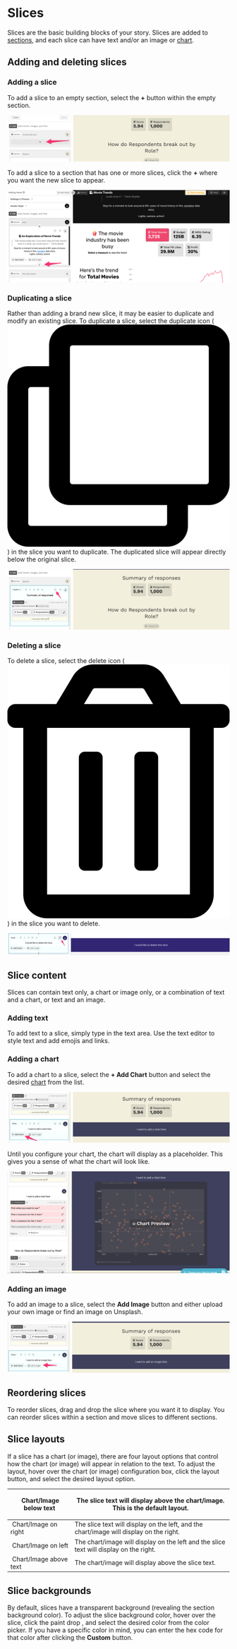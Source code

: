 # Slices

Slices are the basic building blocks of your story. Slices are added to [sections](../sections.md), and each slice can have text and/or an image or [chart](../charts/).&#x20;

## Adding and deleting slices

### Adding a slice

To add a slice to an empty section, select the **+** button within the empty section.&#x20;

![Adding a slice to an empty section](<../../../.gitbook/assets/image (334).png>)

To add a slice to a section that has one or more slices, click the **+** where you want the new slice to appear.

![Adding a slice to a section with one or more slices](<../../../.gitbook/assets/image (396).png>)

### Duplicating a slice

Rather than adding a brand new slice, it may be easier to duplicate and modify an existing slice. To duplicate a slice, select the duplicate icon (<img src="../../../.gitbook/assets/clone-regular.svg" alt="" data-size="line">) in the slice you want to duplicate. The duplicated slice will appear directly below the original slice.&#x20;

![Duplicating a slice](<../../../.gitbook/assets/image (379).png>)

### Deleting a slice

To delete a slice, select the delete icon (<img src="../../../.gitbook/assets/trash-alt-regular (1).svg" alt="" data-size="line">) in the slice you want to delete.&#x20;

![Deleting a slice](<../../../.gitbook/assets/image (333) (1).png>)

## Slice content

Slices can contain text only, a chart or image only, or a combination of text and  a chart, or text and an image.

### Adding text

To add text to a slice, simply type in the text area. Use the text editor to style text and add emojis and links.

### Adding a chart

To add a chart to a slice, select the **+ Add Chart** button and select the desired [chart](../charts/) from the list.&#x20;

![Click the + Add Chart button to add a chart to a slice ](<../../../.gitbook/assets/image (378).png>)

Until you configure your chart, the chart will display as a placeholder. This gives you a sense of what the chart will look like.&#x20;

![A placeholder Scatterplot chart](<../../../.gitbook/assets/image (370).png>)

### Adding an image

To add an image to a slice, select the **Add Image** button and either upload your own image or find an image on Unsplash.&#x20;

![Click the Add Image button to add an image to a slice](<../../../.gitbook/assets/image (367) (1).png>)

## Reordering slices

To reorder slices, drag and drop the slice where you want it to display. You can reorder slices within a section and move slices to different sections.

## Slice layouts

If a slice has a chart (or image), there are four layout options that control how the chart (or image) will appear in relation to the text. To adjust the layout, hover over the chart (or image) configuration box, click the layout button, and select the desired layout option.

| <img src="../../../.gitbook/assets/arrow-down-solid.svg" alt="" data-size="line">  Chart/Image below text    | <p>The slice text will display above the chart/image. This is the default layout.</p><p></p><p></p> |
| ------------------------------------------------------------------------------------------------------------ | --------------------------------------------------------------------------------------------------- |
| <img src="../../../.gitbook/assets/arrow-right-solid (1).svg" alt="" data-size="line">  Chart/Image on right | The slice text will display on the left, and the chart/image will display on the right.             |
| <img src="../../../.gitbook/assets/arrow-left-solid.svg" alt="" data-size="line">  Chart/Image on left       | The chart/image will display on the left and the slice text will display on the right.              |
| <img src="../../../.gitbook/assets/arrow-up-solid.svg" alt="" data-size="line">  Chart/Image above text      | The chart/image will display above the slice text.                                                  |

## Slice backgrounds

By default, slices have a transparent background (revealing the section background color). To adjust the slice background color, hover over the slice, click the paint drop <img src="../../../.gitbook/assets/tint-solid.svg" alt="" data-size="line">, and select the desired color from the color picker. If you have a specific color in mind, you can enter the hex code for that color after clicking the **Custom** button.&#x20;
